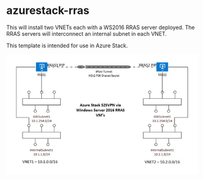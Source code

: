 # azurestack-rras

This will install two VNETs each with a WS2016 RRAS server deployed.  The RRAS servers will interconnect an internal subnet in each VNET. 

This template is intended for use in Azure Stack.

![alt text](https://github.com/kevinsul/azurestack-rras/blob/master/stack-rras1.JPG)
